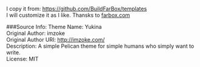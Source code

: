 I copy it from:
https://github.com/BuildFarBox/templates  
I will customize it as I like.
Thansks to [farbox.com](www.farbox.com)

###Source Info:
Theme Name: Yukina  
Original Author: imzoke  
Original Author URI: http://imzoke.com/  
Description: A simple Pelican theme for simple humans who simply want to write.  
License: MIT
